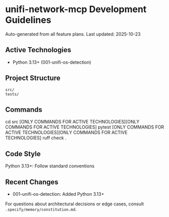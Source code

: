 # unifi-network-mcp Development Guidelines

Auto-generated from all feature plans. Last updated: 2025-10-23

## Active Technologies

- Python 3.13+ (001-unifi-os-detection)

## Project Structure

```text
src/
tests/
```

## Commands

cd src [ONLY COMMANDS FOR ACTIVE TECHNOLOGIES][ONLY COMMANDS FOR ACTIVE TECHNOLOGIES] pytest [ONLY COMMANDS FOR ACTIVE TECHNOLOGIES][ONLY COMMANDS FOR ACTIVE TECHNOLOGIES] ruff check .

## Code Style

Python 3.13+: Follow standard conventions

## Recent Changes

- 001-unifi-os-detection: Added Python 3.13+

<!-- MANUAL ADDITIONS START -->
For questions about architectural decisions or edge cases, consult `.specify/memory/constitution.md`.
<!-- MANUAL ADDITIONS END -->
